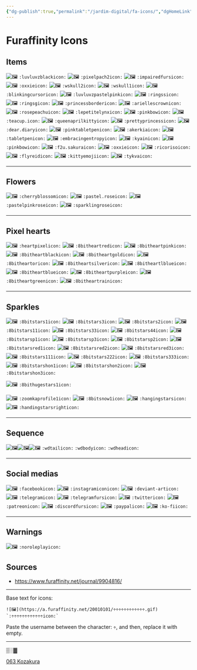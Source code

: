 ```yaml
---
{"dg-publish":true,"permalink":"/jardim-digital/fa-icons/","dgHomeLink":false,"dgPassFrontmatter":false}
---
```



# Furaffinity Icons

## Items
![🖼](https://a.furaffinity.net/20010101/luvluvzblack.gif) `:luvluvzblackicon:`
![🖼](https://a.furaffinity.net/20010101/pixelpach2.gif) `:pixelpach2icon:`
![🖼](https://a.furaffinity.net/20010101/impairedfurs.gif) `:impairedfursicon:`
![🖼](https://a.furaffinity.net/20010101/oxxie.gif) `:oxxieicon:`
![🖼](https://a.furaffinity.net/20010101/wskull2.gif) `:wskull2icon:`
![🖼](https://a.furaffinity.net/20010101/wskull1.gif) `:wskull1icon:`
![🖼](https://a.furaffinity.net/20010101/blinkingcursor.gif) `:blinkingcursoricon:`
![🖼](https://a.furaffinity.net/20010101/luvluvzpastelpink.gif) `:luvluvzpastelpinkicon:`
![🖼](https://a.furaffinity.net/20010101/ringss.gif) `:ringssicon:`
![🖼](https://a.furaffinity.net/20010101/ringsg.gif) `:ringsgicon:`
![🖼](https://a.furaffinity.net/20010101/princessborder.gif) `:princessbordericon:`
![🖼](https://a.furaffinity.net/20010101/ariellescrown.gif) `:ariellescrownicon:`
![🖼](https://a.furaffinity.net/20010101/rosepeachu.gif) `:rosepeachuicon:`
![🖼](https://a.furaffinity.net/20010101/lepetitelynx.gif) `:lepetitelynxicon:`
![🖼](https://a.furaffinity.net/20010101/pinkbow.gif) `:pinkbowicon:`
![🖼](https://a.furaffinity.net/20010101/teacup..gif) `:teacup.icon:`
![🖼](https://a.furaffinity.net/20010101/queenaprilkitty.gif) `:queenaprilkittyicon:`
![🖼](https://a.furaffinity.net/20010101/prettyprincess..gif) `:prettyprincessicon:`
![🖼](https://a.furaffinity.net/20010101/dear.diary.gif) `:dear.diaryicon:`
![🖼](https://a.furaffinity.net/20010101/pinktabletpen.gif) `:pinktabletpenicon:`
![🖼](https://a.furaffinity.net/20010101/akerkia.gif) `:akerkiaicon:`
![🖼](https://a.furaffinity.net/20010101/tabletpen.gif) `:tabletpenicon:`
![🖼](https://a.furaffinity.net/20010101/embracingentropy.gif) `:embracingentropyicon:`
![🖼](https://a.furaffinity.net/20010101/kyain.gif) `:kyainicon:`
![🖼](https://a.furaffinity.net/20010101/pinkbow.gif) `:pinkbowicon:`
![🖼](https://a.furaffinity.net/20010101/f2u.sakura.gif) `:f2u.sakuraicon:`
![🖼](https://a.furaffinity.net/20010101/oxxie.gif) `:oxxieicon:`
![🖼](https://a.furaffinity.net/20010101/ricoriso.gif) `:ricorisoicon:`
![🖼](https://a.furaffinity.net/20010101/flyreid.gif) `:flyreidicon:`
![🖼](https://a.furaffinity.net/20010101/kittyemoji.gif) `:kittyemojiicon:`
![🖼](https://a.furaffinity.net/20010101/tykva.gif) `:tykvaicon:`

***
## Flowers
![🖼](https://a.furaffinity.net/20010101/cherryblossom..gif) `:cherryblossomicon:`
![🖼](https://a.furaffinity.net/20010101/pastel.rose.gif) `:pastel.roseicon:`
![🖼](https://a.furaffinity.net/20010101/pastelpinkrose.gif) `:pastelpinkroseicon:`
![🖼](https://a.furaffinity.net/20010101/sparklingrose.gif) `:sparklingroseicon:`
***
## Pixel hearts
![🖼](https://a.furaffinity.net/20010101/heartpixel.gif) `:heartpixelicon:`
![🖼](https://a.furaffinity.net/20010101/8bitheartred.gif) `:8bitheartredicon:`
![🖼](https://a.furaffinity.net/20010101/8bitheartpink.gif) `:8bitheartpinkicon:`
![🖼](https://a.furaffinity.net/20010101/8bitheartblack.gif) `:8bitheartblackicon:`
![🖼](https://a.furaffinity.net/20010101/8bitheartgold.gif) `:8bitheartgoldicon:`
![🖼](https://a.furaffinity.net/20010101/8bitheartor.gif) `:8bitheartoricon:`
![🖼](https://a.furaffinity.net/20010101/8bitheartsilver.gif) `:8bitheartsilvericon:`
![🖼](https://a.furaffinity.net/20010101/8bitheartlblue.gif) `:8bitheartlblueicon:`
![🖼](https://a.furaffinity.net/20010101/8bitheartblue.gif) `:8bitheartblueicon:`
![🖼](https://a.furaffinity.net/20010101/8bitheartpurple.gif) `:8bitheartpurpleicon:`
![🖼](https://a.furaffinity.net/20010101/8bitheartgreen.gif) `:8bitheartgreenicon:`
![🖼](https://a.furaffinity.net/20010101/8bitheartrain.gif) `:8bitheartrainicon:`
***
##  Sparkles
![🖼](https://a.furaffinity.net/20010101/8bitstars1.gif) `:8bitstars1icon:`
![🖼](https://a.furaffinity.net/20010101/8bitstars3.gif) `:8bitstars3icon:`
![🖼](https://a.furaffinity.net/20010101/8bitstars2.gif) `:8bitstars2icon:`
![🖼](https://a.furaffinity.net/20010101/8bitstars11.gif) `:8bitstars11icon:`
![🖼](https://a.furaffinity.net/20010101/8bitstars33.gif) `:8bitstars33icon:`
![🖼](https://a.furaffinity.net/20010101/8bitstars44.gif) `:8bitstars44icon:`
![🖼](https://a.furaffinity.net/20010101/8bitstarsp1.gif) `:8bitstarsp1icon:`
![🖼](https://a.furaffinity.net/20010101/8bitstarsp3.gif) `:8bitstarsp3icon:`
![🖼](https://a.furaffinity.net/20010101/8bitstarsp2.gif) `:8bitstarsp2icon:`
![🖼](https://a.furaffinity.net/20010101/8bitstarsred1.gif) `:8bitstarsred1icon:`
![🖼](https://a.furaffinity.net/20010101/8bitstarsred2.gif) `:8bitstarsred2icon:`
![🖼](https://a.furaffinity.net/20010101/8bitstarsred3.gif) `:8bitstarsred3icon:`
![🖼](https://a.furaffinity.net/20010101/8bitstars111.gif) `:8bitstars111icon:`
![🖼](https://a.furaffinity.net/20010101/8bitstars222.gif) `:8bitstars222icon:`
![🖼](https://a.furaffinity.net/20010101/8bitstars333.gif) `:8bitstars333icon:`
![🖼](https://a.furaffinity.net/20010101/8bitstarshon1.gif) `:8bitstarshon1icon:`
![🖼](https://a.furaffinity.net/20010101/8bitstarshon2.gif) `:8bitstarshon2icon:`
![🖼](https://a.furaffinity.net/20010101/8bitstarshon3.gif) `:8bitstarshon3icon:`

![🖼](https://a.furaffinity.net/20010101/8bithugestars1.gif) `:8bithugestars1icon:`

![🖼](https://a.furaffinity.net/20010101/zoomkaprofile1.gif) `:zoomkaprofile1icon:`
![🖼](https://a.furaffinity.net/20010101/8bitsnow1.gif) `:8bitsnow1icon:`
![🖼](https://a.furaffinity.net/20010101/hangingstars.gif) `:hangingstarsicon:`
![🖼](https://a.furaffinity.net/20010101/handingstarsright.gif) `:handingstarsrighticon:`
***
## Sequence
![🖼](https://a.furaffinity.net/20010101/wdtail.gif)![🖼](https://a.furaffinity.net/20010101/wdbody.gif)![🖼](https://a.furaffinity.net/20010101/wdhead.gif)
`:wdtailicon:` `:wdbodyicon:` `:wdheadicon:`

***
## Social medias
![🖼](https://a.furaffinity.net/20010101/facebook.gif) `:facebookicon:`
![🖼](https://a.furaffinity.net/20010101/instagramicon.gif) `:instagramiconicon:`
![🖼](https://a.furaffinity.net/20010101/deviant-art.gif) `:deviant-articon:`
![🖼](https://a.furaffinity.net/20010101/telegram.gif) `:telegramicon:`
![🖼](https://a.furaffinity.net/20010101/telegramfurs.gif) `:telegramfursicon:`
![🖼](https://a.furaffinity.net/20010101/twitter.gif) `:twittericon:`
![🖼](https://a.furaffinity.net/20010101/patreon.gif) `:patreonicon:`
![🖼](https://a.furaffinity.net/20010101/discordfurs.gif) `:discordfursicon:`
![🖼](https://a.furaffinity.net/20010101/paypal.gif) `:paypalicon:`
![🖼](https://a.furaffinity.net/20010101/ko-fi.gif) `:ko-fiicon:`

***


## Warnings
![🖼](https://a.furaffinity.net/20010101/noroleplay.gif) `:noroleplayicon:`

## Sources
- https://www.furaffinity.net/journal/9904816/ 

***
Base text for icons:
```
![🖼](https://a.furaffinity.net/20010101/÷÷÷÷÷÷÷÷÷÷÷÷.gif) `:÷÷÷÷÷÷÷÷÷÷÷÷icon:`

```
Paste the username between the character: `
÷
`, and then, replace it with empty.
***

▒░▓

[063 Kozakura](../Comissions/063%20Kozakura.md)